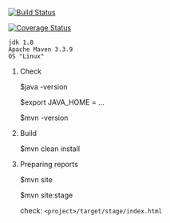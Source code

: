 [![Build Status](https://travis-ci.org/Brest-Java-Course-2018/Kavaliuk-Pavel.svg?branch=master)](https://travis-ci.org/Brest-Java-Course-2018/Kavaliuk-Pavel)

[![Coverage Status](https://coveralls.io/repos/github/Brest-Java-Course-2018/Kavaliuk-Pavel/badge.svg?branch=master)](https://coveralls.io/github/Brest-Java-Course-2018/Kavaliuk-Pavel?branch=master)
   
    jdk 1.8
    Apache Maven 3.3.9
    OS "Linux"

1. Check  
    
    $java -version  
    
    $export JAVA_HOME = ...
    
    $mvn -version
    
2. Build

    
    $mvn clean install
    
3. Preparing reports
  
    $mvn site
  
    $mvn site:stage
  
    check: ``<project>/target/stage/index.html``
    